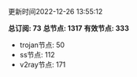 更新时间2022-12-26 13:55:12

**总订阅: 73**
**总节点: 1317**
**有效节点: 333**
- trojan节点: 50
- ss节点: 112
- v2ray节点: 171
